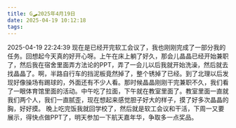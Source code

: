 ```yaml
---
title: G🛹2025年4月19日
date: 2025-04-19 10:12:18
tags:
---
```


2025-04-19 22:24:39
现在是已经开完软工会议了，我也刚刚完成了一部分我的任务。回想起今天真的好开心呀。上午在床上躺了好久，那会儿晶晶已经开始兼职了，然后我在宿舍里面弄方法论的PPT，弄了一会儿以后我就开始洗澡，然后就去找晶晶了。啊，半路自行车的挡泥板竟然掉了，整个锈掉了已经。到了北理以后发现好像操场有踢球的，外面还有不少人看。那时候晶晶刚刚干完兼职不久，我们看了一眼体育馆里面的活动。中午吃了拉面，下午就在教室里面了。教室里面一直就我们两个人，我们一直腻歪，现在想起来感觉胆子好大的样子，摸了好多次晶晶的胸，好好摸。
晚上吃完饭我就回学校了，然后就是软工会议和干活，下周一又要展示，得快点做PPT了，明天参加一下航天嘉年华，争取多一点奖品。
